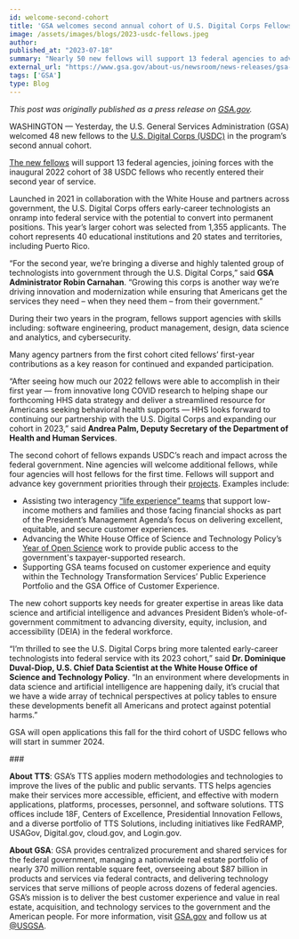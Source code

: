 ```yaml
---
id: welcome-second-cohort
title: 'GSA welcomes second annual cohort of U.S. Digital Corps Fellows'
image: /assets/images/blogs/2023-usdc-fellows.jpeg
author: 
published_at: "2023-07-18"
summary: "Nearly 50 new fellows will support 13 federal agencies to advance key Biden-Harris Administration priorities."
external_url: "https://www.gsa.gov/about-us/newsroom/news-releases/gsa-welcomes-second-annual-cohort-of-us-digital-07182023"
tags: ['GSA']
type: Blog
---
```

*This post was originally published as a press release on [GSA.gov](https://www.gsa.gov/about-us/newsroom/news-releases/gsa-welcomes-second-annual-cohort-of-us-digital-07182023).*

WASHINGTON — Yesterday, the U.S. General Services Administration (GSA) welcomed 48 new fellows to the [U.S. Digital Corps (USDC)](https://digitalcorps.gsa.gov/) in the program’s second annual cohort. 

[The new fellows](https://digitalcorps.gsa.gov/fellows/2023/#fellows-select-year) will support 13 federal agencies, joining forces with the inaugural 2022 cohort of 38 USDC fellows who recently entered their second year of service.

Launched in 2021 in collaboration with the White House and partners across government, the U.S. Digital Corps offers early-career technologists an onramp into federal service with the potential to convert into permanent positions. This year’s larger cohort was selected from 1,355 applicants. The cohort represents 40 educational institutions and 20 states and territories, including Puerto Rico.

“For the second year, we’re bringing a diverse and highly talented group of technologists into government through the U.S. Digital Corps,” said **GSA Administrator Robin Carnahan**. “Growing this corps is another way we’re driving innovation and modernization while ensuring that Americans get the services they need –  when they need them – from their government.” 

During their two years in the program, fellows support agencies with skills including: software engineering, product management, design, data science and analytics, and cybersecurity. 

Many agency partners from the first cohort cited fellows’ first-year contributions as a key reason for continued and expanded participation. 

“After seeing how much our 2022 fellows were able to accomplish in their first year — from innovative long COVID research to helping shape our forthcoming HHS data strategy and deliver a streamlined resource for Americans seeking behavioral health supports — HHS looks forward to continuing our partnership with the U.S. Digital Corps and expanding our cohort in 2023,” said **Andrea Palm, Deputy Secretary of the Department of Health and Human Services**. 

The second cohort of fellows expands USDC’s reach and impact across the federal government. Nine agencies will welcome additional fellows, while four agencies will host fellows for the first time. Fellows will support and advance key government priorities through their [projects](https://digitalcorps.gsa.gov/projects/). Examples include:

- Assisting two interagency [“life experience” teams](https://www.performance.gov/pma/cx/strategy/2/) that support low-income mothers and families and those facing financial shocks as part of the President’s Management Agenda’s focus on delivering excellent, equitable, and secure customer experiences.
- Advancing the White House Office of Science and Technology Policy’s [Year of Open Science](https://www.whitehouse.gov/ostp/news-updates/2023/01/11/fact-sheet-biden-harris-administration-announces-new-actions-to-advance-open-and-equitable-research/) work to provide public access to the government's taxpayer-supported research.
- Supporting GSA teams focused on customer experience and equity within the Technology Transformation Services’ Public Experience Portfolio and the GSA Office of Customer Experience.
  
The new cohort supports key needs for greater expertise in areas like data science and artificial intelligence and advances President Biden’s whole-of-government commitment to advancing diversity, equity, inclusion, and accessibility (DEIA) in the federal workforce.

“I’m thrilled to see the U.S. Digital Corps bring more talented early-career technologists into federal service with its 2023 cohort,” said **Dr. Dominique Duval-Diop, U.S. Chief Data Scientist at the White House Office of Science and Technology Policy**. “In an environment where developments in data science and artificial intelligence are happening daily, it’s crucial that we have a wide array of technical perspectives at policy tables to ensure these developments benefit all Americans and protect against potential harms.” 

GSA will open applications this fall for the third cohort of USDC fellows who will start in summer 2024.

\###

**About TTS**: GSA’s TTS applies modern methodologies and technologies to improve the lives of the public and public servants. TTS helps agencies make their services more accessible, efficient, and effective with modern applications, platforms, processes, personnel, and software solutions. TTS offices include 18F, Centers of Excellence, Presidential Innovation Fellows, and a diverse portfolio of TTS Solutions, including initiatives like FedRAMP, USAGov, Digital.gov, cloud.gov, and Login.gov.

**About GSA**: GSA provides centralized procurement and shared services for the federal government, managing a nationwide real estate portfolio of nearly 370 million rentable square feet, overseeing about $87 billion in products and services via federal contracts, and delivering technology services that serve millions of people across dozens of federal agencies. GSA’s mission is to deliver the best customer experience and value in real estate, acquisition, and technology services to the government and the American people. For more information, visit [GSA.gov](https://www.gsa.gov/) and follow us at [@USGSA](https://twitter.com/USGSA).
